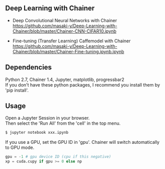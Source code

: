 ## Deep Learning with Chainer  

* Deep Convolutional Neural Networks with Chainer  
https://github.com/masaki-y/Deep-Learning-with-Chainer/blob/master/Chainer-CNN-CIFAR10.ipynb

* Fine-tuning (Transfer Learning) Caffemodel with Chainer  
https://github.com/masaki-y/Deep-Learning-with-Chainer/blob/master/Chainer-Fine-tuning.ipynb.ipynb

## Dependencies
Python 2.7, Chainer 1.4, Jupyter, matplotlib, progressbar2  
If you don't have these python packages, I recommend you install them by 'pip install'.

## Usage
Open a Jupyter Session in your browser.  
Then select the 'Run All' from the 'cell' in the top menu.  
```sh
$ jupyter notebook xxx.ipynb
```

If you use a GPU, set the GPU ID in 'gpu'.
Chainer will switch automatically to GPU mode.
```py
gpu = -1 # gpu device ID (cpu if this negative)
xp = cuda.cupy if gpu >= 0 else np  
```
